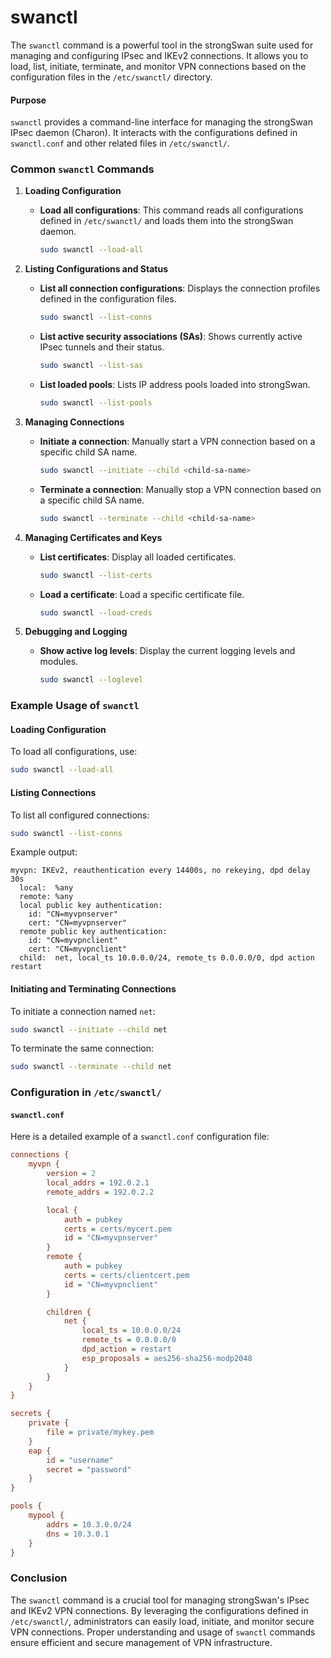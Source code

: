 # swanctl

The `swanctl` command is a powerful tool in the strongSwan suite used for managing and configuring IPsec and IKEv2 connections. It allows you to load, list, initiate, terminate, and monitor VPN connections based on the configuration files in the `/etc/swanctl/` directory.

#### Purpose

`swanctl` provides a command-line interface for managing the strongSwan IPsec daemon (Charon). It interacts with the configurations defined in `swanctl.conf` and other related files in `/etc/swanctl/`.

### Common `swanctl` Commands

1. **Loading Configuration**
   - **Load all configurations**: This command reads all configurations defined in `/etc/swanctl/` and loads them into the strongSwan daemon.
     ```bash
     sudo swanctl --load-all
     ```

2. **Listing Configurations and Status**
   - **List all connection configurations**: Displays the connection profiles defined in the configuration files.
     ```bash
     sudo swanctl --list-conns
     ```
   - **List active security associations (SAs)**: Shows currently active IPsec tunnels and their status.
     ```bash
     sudo swanctl --list-sas
     ```
   - **List loaded pools**: Lists IP address pools loaded into strongSwan.
     ```bash
     sudo swanctl --list-pools
     ```

3. **Managing Connections**
   - **Initiate a connection**: Manually start a VPN connection based on a specific child SA name.
     ```bash
     sudo swanctl --initiate --child <child-sa-name>
     ```
   - **Terminate a connection**: Manually stop a VPN connection based on a specific child SA name.
     ```bash
     sudo swanctl --terminate --child <child-sa-name>
     ```

4. **Managing Certificates and Keys**
   - **List certificates**: Display all loaded certificates.
     ```bash
     sudo swanctl --list-certs
     ```
   - **Load a certificate**: Load a specific certificate file.
     ```bash
     sudo swanctl --load-creds
     ```

5. **Debugging and Logging**
   - **Show active log levels**: Display the current logging levels and modules.
     ```bash
     sudo swanctl --loglevel
     ```

### Example Usage of `swanctl`

#### Loading Configuration

To load all configurations, use:
```bash
sudo swanctl --load-all
```

#### Listing Connections

To list all configured connections:
```bash
sudo swanctl --list-conns
```

Example output:
```plaintext
myvpn: IKEv2, reauthentication every 14400s, no rekeying, dpd delay 30s
  local:  %any
  remote: %any
  local public key authentication:
    id: "CN=myvpnserver"
    cert: "CN=myvpnserver"
  remote public key authentication:
    id: "CN=myvpnclient"
    cert: "CN=myvpnclient"
  child:  net, local_ts 10.0.0.0/24, remote_ts 0.0.0.0/0, dpd action restart
```

#### Initiating and Terminating Connections

To initiate a connection named `net`:
```bash
sudo swanctl --initiate --child net
```

To terminate the same connection:
```bash
sudo swanctl --terminate --child net
```

### Configuration in `/etc/swanctl/`

#### `swanctl.conf`

Here is a detailed example of a `swanctl.conf` configuration file:

```ini
connections {
    myvpn {
        version = 2
        local_addrs = 192.0.2.1
        remote_addrs = 192.0.2.2

        local {
            auth = pubkey
            certs = certs/mycert.pem
            id = "CN=myvpnserver"
        }
        remote {
            auth = pubkey
            certs = certs/clientcert.pem
            id = "CN=myvpnclient"
        }

        children {
            net {
                local_ts = 10.0.0.0/24
                remote_ts = 0.0.0.0/0
                dpd_action = restart
                esp_proposals = aes256-sha256-modp2048
            }
        }
    }
}

secrets {
    private {
        file = private/mykey.pem
    }
    eap {
        id = "username"
        secret = "password"
    }
}

pools {
    mypool {
        addrs = 10.3.0.0/24
        dns = 10.3.0.1
    }
}
```

### Conclusion

The `swanctl` command is a crucial tool for managing strongSwan's IPsec and IKEv2 VPN connections. By leveraging the configurations defined in `/etc/swanctl/`, administrators can easily load, initiate, and monitor secure VPN connections. Proper understanding and usage of `swanctl` commands ensure efficient and secure management of VPN infrastructure.
